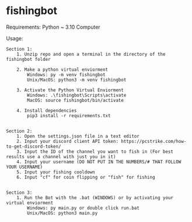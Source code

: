 # fishingbot

Requirements:
	Python ~ 3.10
	Computer

Usage:

	Section 1:
		1. Unzip repo and open a terminal in the directory of the fishingbot folder

		2. Make a python virtual enviorment
			Windows: py -m venv fishingbot
			Unix/MacOS: python3 -m venv fishingbot

		3. Activate the Python Virtual Enviorment
			Windows: .\fishingbot\Scripts\activate
			MacOS: source fishingbot/bin/activate

		4. Install dependencies
			pip3 install -r requirements.txt


	Section 2: 
		1. Open the settings.json file in a text editor
		2. Input your discord client API token: https://pcstrike.com/how-to-get-discord-token/
		3. Input the ID of the channel you want to fish in (For best results use a channel with just you in it)
		4. Input your username (DO NOT PUT IN THE NUMBERS/# THAT FOLLOW YOUR USERNAME)
		5. Input your fishing cooldown
		6. Input "cf" for coin flipping or "fish" for fishing

	
	Section 3:
		1. Run the Bot with the .bat (WINDOWS) or by activating your virtual enviorment
			Windows: py main.py or double click run.bat
			Unix/MacOS: python3 main.py
